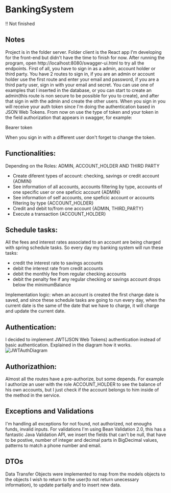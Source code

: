 # BankingSystem

!! Not finished

## Notes
Project is in the folder server. Folder client is the React app I'm developing for the front-end but didn't have the time to finish for now.
After running the program, open http://localhost:8080/swagger-ui.html to try all the endpoints. 
First of all, you have to sign in as a admin, account holder or third party. You have 2 routes to sign in, if you are an admin or account holder use the first route
and enter your email and password, if you are a third party user, sign in with your email and secret. You can use one of examples that I inserted in the database,
or you can start to create an admin(this route is non secure to be possible for you to create), and after that sign in with the admin and create the other users.
When you sign in you will receive your auth token since I'm doing the authentication based in JSON Web Tokens. From now on use the type of token and your token 
in the field authorization that appears in swagger, for example:

Bearer token

When you sign in with a different user don't forget to change the token.

## Functionalities:
Depending on the Roles: ADMIN, ACCOUNT_HOLDER AND THIRD PARTY

- Create diferent types of account: checking, savings or credit account {ADMIN}
- See information of all accounts, accounts filtering by type, accounts of one specific user or one speficic account {ADMIN}
- See information of self accounts, one speficic account or accounts filtering by type {ACCOUNT_HOLDER}
- Credit and debit to/from one account {ADMIN, THIRD_PARTY}
- Execute a transaction {ACCOUNT_HOLDER}

## Schedule tasks:
All the fees and interest rates associated to an account are being charged with spring schedule tasks.
So every day my banking system will run these tasks:
- credit the interest rate to savings accounts
- debit the interest rate from credit accounts
- debit the monthly fee from regular checking accounts
- debit the penalty fee if any regular checking or savings account drops below the minimumBalance

Implementation logic: when an account is created the first charge date is saved, and since these schedule tasks are going to run every day, when the current date
is the same of the date that we have to charge, it will charge and update the current date.

## Authentication:
I decided to implement JWT(JSON Web Tokens) authentication instead of basic authentication. Explained in the diagram how it works.
![JWTAuthDiagram](https://i.ibb.co/RDw2TSM/Captura-de-ecra-2020-06-27-a-s-00-31-27.png)

## Authorizathion:
Almost all the routes have a pre-authorize, but some depends. For example I authorize an user with the role ACCOUNT_HOLDER to see the balance of his own accounts, but I just check if the account belongs to him inside of the method in the service.

## Exceptions and Validations
I'm handling all exceptions for not found, not authorized, not enoughs funds, invalid inputs. For validations I'm using Bean Validation 2.0, this has a fantastic Java Validation API, we insert the fields that can't be null, that have to be postive, number of integer and decimal parts in BigDecimal values, patterns to match a phone number and email.

## DTOs
Data Transfer Objects were implemented to map from the models objects to the objects I wish to return to the user(to not return unecessary information), to update partially and to insert new data.
